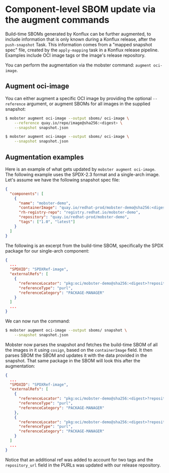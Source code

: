 # Component-level SBOM update via the augment commands

Build-time SBOMs generated by Konflux can be further augmented, to include
information that is only known during a Konflux release, after the
`push-snapshot` Task. This information comes from a "mapped snapshot spec"
file, created by the `apply-mapping` task in a Konflux release pipeline.
Examples include OCI image tags or the image's release repository.

You can perform the augmentation via the mobster command: `augment oci-image`.

## Augment oci-image
You can either augment a specific OCI image by providing the optional
`--reference` argument, or augment SBOMs for all images in the supplied
snapshot:
```bash
$ mobster augment oci-image --output sboms/ oci-image \
    --reference quay.io/repo/image@sha256:<digest> \
    --snapshot snapshot.json

$ mobster augment oci-image --output sboms/ oci-image \
    --snapshot snapshot.json
```

## Augmentation examples
Here is an example of what gets updated by `mobster augment oci-image`. The
following example uses the SPDX-2.3 format and a single-arch image. Let's
assume we have the following snapshot spec file:
```json
{
  "components": [
    {
      "name": "mobster-demo",
      "containerImage": "quay.io/redhat-prod/mobster-demo@sha256:<digest>",
      "rh-registry-repo": "registry.redhat.io/mobster-demo",
      "repository": "quay.io/redhat-prod/mobster-demo",
      "tags": ["1.0", "latest"]
    }
  ]
}
```

The following is an excerpt from the build-time SBOM, specifically the SPDX
package for our single-arch component:
```json
{
  ...
  "SPDXID": "SPDXRef-image",
  "externalRefs": [
    {
      "referenceLocator": "pkg:oci/mobster-demo@sha256:<digest>?repository_url=quay.io/redhat-user-workloads/mobster-demo",
      "referenceType": "purl",
      "referenceCategory": "PACKAGE-MANAGER"
    }
  ]
  ...
}
```

We can now run the command:
```bash
$ mobster augment oci-image --output sboms/ snapshot \
    --snapshot snapshot.json
```

Mobster now parses the snapshot and fetches the build-time SBOM of all the
images in it using `cosign`, based on the `containerImage` field. It then
parses SBOM the SBOM and updates it with the data provided in the snapshot.
That same package in the SBOM will look this after the augmentation:
```json
{
  ...
  "SPDXID": "SPDXRef-image",
  "externalRefs": [
    {
      "referenceLocator": "pkg:oci/mobster-demo@sha256:<digest>?repository_url=registry.redhat.io/mobster-demo&tag=1.0",
      "referenceType": "purl",
      "referenceCategory": "PACKAGE-MANAGER"
    },
    {
      "referenceLocator": "pkg:oci/mobster-demo@sha256:<digest>?repository_url=registry.redhat.io/mobster-demo&tag=latest",
      "referenceType": "purl",
      "referenceCategory": "PACKAGE-MANAGER"
    }
  ]
  ...
}
```
Notice that an additional ref was added to account for two tags and the
`repository_url` field in the PURLs was updated with our release repository.
